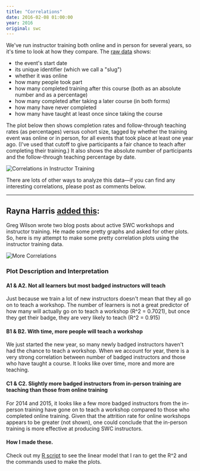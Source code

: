 ```yaml
---
title: "Correlations"
date: 2016-02-08 01:00:00
year: 2016
original: swc
---
```


<p>
  We've run instructor training both online and in person for several years,
  so it's time to look at how they compare.
  The <a href="{{'/files/2016/02/instructor-training-stats.csv' | relative_url}}">raw data</a> shows:
</p>
<ul>
  <li>the event's start date</li>
  <li>its unique identifier (which we call a "slug")</li>
  <li>whether it was online</li>
  <li>how many people took part</li>
  <li>how many completed training after this course (both as an absolute number and as a percentage)</li>
  <li>how many completed after taking a later course (in both forms)</li>
  <li>how many have never completed</li>
  <li>how many have taught at least once since taking the course</li>
</ul>
<p>
  The plot below then shows completion rates and follow-through teaching rates (as percentages) versus cohort size,
  tagged by whether the training event was online or in person,
  for all events that took place at least one year ago.
  (I've used that cutoff to give participants a fair chance to teach after completing their training.)
  It also shows the absolute number of participants and the follow-through teaching percentage by date.
</p>
<p>
  <img src="{{'/files/2016/02/instructor-training-correlations.png' | relative_url}}" alt="Correlations in Instructor Training" />
</p>
<p>
  There are lots of other ways to analyze this data—if you can find any interesting correlations,
  please post as comments below.
</p>
<hr/>
<h2>Rayna Harris <a href="https://github.com/raynamharris/swc_data">added this</a>:</h2>
<p>
  Greg Wilson wrote two blog posts about active SWC workshops
  and instructor training.
  He made some pretty graphs and asked for other plots.
  So, here is my  attempt to make some pretty correlation plots using the instructor training data.
</p>
<p>
  <img src="{{'/files/2016/02/instructor-training-stats-1.png' | relative_url}}" alt="More Correlations" />
</p>
<h3>Plot Description and Interpretation</h3>
<h4>A1 &amp; A2. Not all learners but most badged instructors will teach</h4>
<p>Just because we train a lot of new instructors doesn't mean that they
 all go on to teach a workshop. The number of learners is not a great 
predictor of how many will actually go on to teach a workshop (R^2 = 
0.7021), but once they get their badge, they are very likely to teach 
(R^2 = 0.915)</p>
<h4>B1 &amp; B2. With time, more people will teach a workshop</h4>
<p>We just started the new year, so many newly badged instructors 
haven't had the chance to teach a workshop. When we account for year, 
there is a very strong correlation between number of badged instructors 
and those who have taught a course.  It looks like over time, more and 
more are teaching.</p>
<h4>C1 &amp; C2. Slightly more badged instructors from in-person training are teaching than those from online training</h4>
<p>For 2014 and 2015, it looks like a few more badged instructors from 
the in-person training have gone on to teach a workshop compared to 
those who completed online training.  Given that the attrition rate for 
online workshops appears to be greater (not shown), one could conclude 
that the in-person training is more effective at producing SWC 
instructors.</p>
<h4>How I made these.</h4>
<p>Check out my <a href="https://github.com/raynamharris/swc_data/blob/master/instructors.R">R script</a>
to see the linear model that I ran to get the R^2 and the commands used to make the plots.</p>
